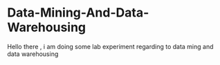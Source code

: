 # Data-Mining-And-Data-Warehousing
Hello there , i am doing some lab experiment regarding to data ming and data warehousing
